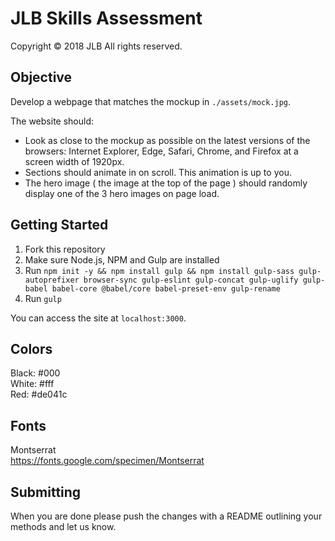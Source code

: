 # JLB Skills Assessment
Copyright © 2018 JLB All rights reserved.

Objective
---------
Develop a webpage that matches the mockup in `./assets/mock.jpg`.

The website should:
  - Look as close to the mockup as possible on the latest versions of the browsers: Internet Explorer, Edge, Safari, Chrome, and Firefox at a screen width of 1920px.
  - Sections should animate in on scroll. This animation is up to you.
  - The hero image ( the image at the top of the page ) should randomly display one of the 3 hero images on page load.

Getting Started
---------------
1. Fork this repository
2. Make sure Node.js, NPM and Gulp are installed
3. Run `npm init -y && npm install gulp && npm install gulp-sass gulp-autoprefixer browser-sync gulp-eslint gulp-concat gulp-uglify gulp-babel babel-core @babel/core babel-preset-env gulp-rename`
4. Run `gulp`

You can access the site at `localhost:3000`.

Colors
------
Black: #000\
White: #fff\
Red: #de041c

Fonts
-----
Montserrat\
https://fonts.google.com/specimen/Montserrat

Submitting
----------
When you are done please push the changes with a README outlining your methods and let us know.
